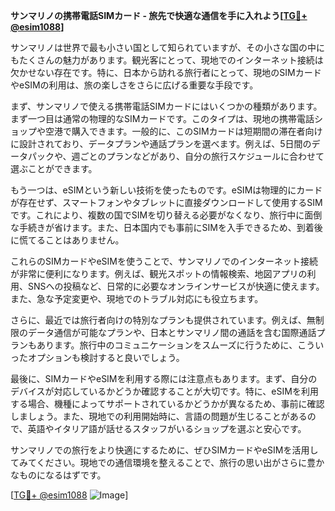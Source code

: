**サンマリノの携帯電話SIMカード - 旅先で快適な通信を手に入れよう[[TG💪+ @esim1088](https://t.me/s/esim1088)]**

サンマリノは世界で最も小さい国として知られていますが、その小さな国の中にもたくさんの魅力があります。観光客にとって、現地でのインターネット接続は欠かせない存在です。特に、日本から訪れる旅行者にとって、現地のSIMカードやeSIMの利用は、旅の楽しさをさらに広げる重要な手段です。

まず、サンマリノで使える携帯電話SIMカードにはいくつかの種類があります。まず一つ目は通常の物理的なSIMカードです。このタイプは、現地の携帯電話ショップや空港で購入できます。一般的に、このSIMカードは短期間の滞在者向けに設計されており、データプランや通話プランを選べます。例えば、5日間のデータパックや、週ごとのプランなどがあり、自分の旅行スケジュールに合わせて選ぶことができます。

もう一つは、eSIMという新しい技術を使ったものです。eSIMは物理的にカードが存在せず、スマートフォンやタブレットに直接ダウンロードして使用するSIMです。これにより、複数の国でSIMを切り替える必要がなくなり、旅行中に面倒な手続きが省けます。また、日本国内でも事前にSIMを入手できるため、到着後に慌てることはありません。

これらのSIMカードやeSIMを使うことで、サンマリノでのインターネット接続が非常に便利になります。例えば、観光スポットの情報検索、地図アプリの利用、SNSへの投稿など、日常的に必要なオンラインサービスが快適に使えます。また、急な予定変更や、現地でのトラブル対応にも役立ちます。

さらに、最近では旅行者向けの特別なプランも提供されています。例えば、無制限のデータ通信が可能なプランや、日本とサンマリノ間の通話を含む国際通話プランもあります。旅行中のコミュニケーションをスムーズに行うために、こういったオプションも検討すると良いでしょう。

最後に、SIMカードやeSIMを利用する際には注意点もあります。まず、自分のデバイスが対応しているかどうか確認することが大切です。特に、eSIMを利用する場合、機種によってサポートされているかどうかが異なるため、事前に確認しましょう。また、現地での利用開始時に、言語の問題が生じることがあるので、英語やイタリア語が話せるスタッフがいるショップを選ぶと安心です。

サンマリノでの旅行をより快適にするために、ぜひSIMカードやeSIMを活用してみてください。現地での通信環境を整えることで、旅行の思い出がさらに豊かなものになるはずです。

[[TG💪+ @esim1088](https://t.me/s/esim1088) ![Image](https://i.postimg.cc/Y0z9fWf4/image.png)]